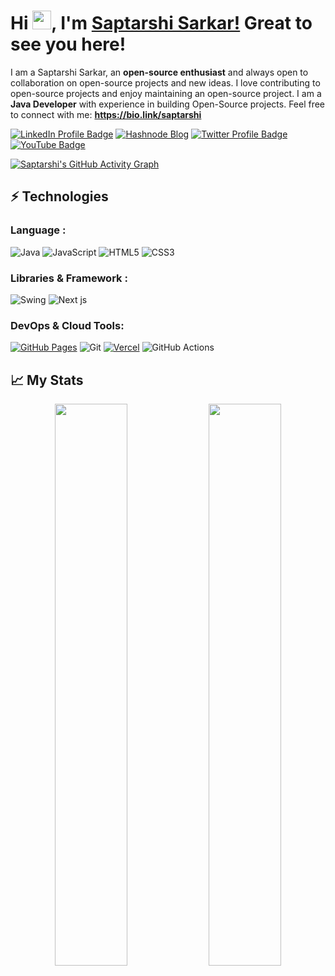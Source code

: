 # Hi <img src="https://github.com/TheDudeThatCode/TheDudeThatCode/blob/master/Assets/Hi.gif" width="30">, I'm [Saptarshi Sarkar!](https://bio.link/saptarshi) Great to see you here!

I am a Saptarshi Sarkar, an **open-source enthusiast** and always open to collaboration on open-source projects and new ideas. 
I love contributing to open-source projects and enjoy maintaining an open-source project.
I am a **Java Developer** with experience in building Open-Source projects.
Feel free to connect with me: **https://bio.link/saptarshi**

[![LinkedIn Profile Badge](https://img.shields.io/badge/-saptarshisarkar12-blue?style=flat-square&logo=Linkedin&logoColor=white&link=https://www.linkedin.com/in/saptarshisarkar12/)](https://www.linkedin.com/in/saptarshisarkar12/)
[![Hashnode Blog](https://img.shields.io/badge/-@SaptarshiSarkar-1F51FF?style=flat-square&labelColor=1F51FF&logo=Hashnode&link=https://saptarshisarkar.hashnode.dev/)](https://saptarshisarkar.hashnode.dev/)
[![Twitter Profile Badge](https://img.shields.io/twitter/follow/SSarkar2007)](https://twitter.com/SSarkar2007)
[![YouTube Badge](https://img.shields.io/badge/-Saptarshi%20Sarkar-darkred?style=flat-square&logo=youtube&logoColor=white&link=https://www.youtube.com/@SaptarshiSarkar12)](https://www.youtube.com/@SaptarshiSarkar12)

[![Saptarshi's GitHub Activity Graph](https://github-readme-activity-graph.vercel.app/graph?username=SaptarshiSarkar12&bg_color=0f2d3d&color=1cadfb&line=1cadfb&point=1cadfb&area=true&hide_border=true)](https://github.com/SaptarshiSarkar12/)

## ⚡ Technologies

### Language :
![Java](https://img.shields.io/badge/-java-E34A86?style=flat-square&logo=openjdk)
![JavaScript](https://img.shields.io/badge/-JavaScript-black?style=flat-square&logo=javascript)
![HTML5](https://img.shields.io/badge/-HTML5-E34F26?style=flat-square&logo=html5&logoColor=white)
![CSS3](https://img.shields.io/badge/-CSS3-1572B6?style=flat-square&logo=css3)

### Libraries & Framework :
![Swing](https://img.shields.io/badge/-Swing-darkgreen?style=square)
![Next js](https://img.shields.io/badge/-Next.js-black?logo=next.js&style=flat-square)

### DevOps & Cloud Tools:

<a href="#"><img alt="GitHub Pages" src="https://img.shields.io/badge/GitHub%20Pages-%23327FC7.svg?logo=github&logoColor=white"></a>
![Git](https://img.shields.io/badge/-Git-black?style=flat-square&logo=git)
<a href="#"><img alt="Vercel" src="https://img.shields.io/badge/Vercel%20-%23000000.svg?logo=vercel&logoColor=white"></a>
![GitHub Actions](https://img.shields.io/badge/-GitHub%20Actions-black?style=flat-square&logo=github%20actions)

## 📈 My Stats
<p align="center">	
  <img width="48%" src="https://github-readme-stats.vercel.app/api?username=saptarshisarkar12&show_icons=true&theme=tokyonight" />
  <img width="48%" src="https://github-readme-streak-stats.herokuapp.com/?user=saptarshisarkar12&theme=tokyonight" />
</p>
